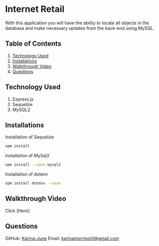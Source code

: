 # Internet Retail

With this application you will have the ability to locate all objects in the databasa and make necessary updates from the back-end using MySQL.

## Table of Contents

1. [Technology Used](#technology-used)
2. [Installations](#installations)
3. [Walkthrough Video](#Walkthrough-Video)
4. [Questions](#questions)

## Technology Used
 1. Express.js
 2. Sequelize
 3. MySQL2

## Installations
Installation of Sequelize
```bash
npm install
```

Installation of MySql2
```bash
npm install --save mysql2
```

Installation of dotenv
```bash
npm install dotenv --save
```
## Walkthrough Video

Click [Here]

## Questions 
GitHub: [Karina-June](https://github.com/Karina-June)
Email: karinamorrison1@gmail.com